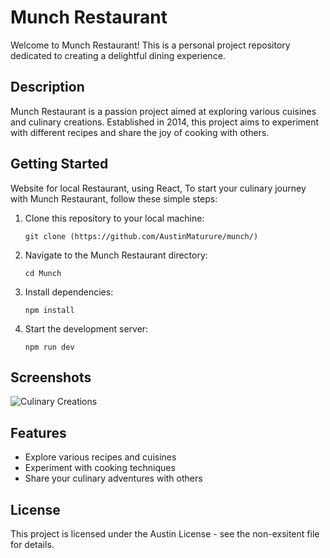 # Munch Restaurant

Welcome to Munch Restaurant! This is a personal project repository dedicated to creating a delightful dining experience.

## Description

Munch Restaurant is a passion project aimed at exploring various cuisines and culinary creations. Established in 2014, this project aims to experiment with different recipes and share the joy of cooking with others.

## Getting Started

Website for local Restaurant, using React, To start your culinary journey with Munch Restaurant, follow these simple steps:

1. Clone this repository to your local machine:

   ``` git clone (https://github.com/AustinMaturure/munch/) ```

2. Navigate to the Munch Restaurant directory:

   ``` cd Munch ```

3. Install dependencies:

   ``` npm install ```

4. Start the development server:

   ``` npm run dev ```

## Screenshots

![Culinary Creations](src/assets/Munch.jpeg)

## Features

- Explore various recipes and cuisines
- Experiment with cooking techniques
- Share your culinary adventures with others


## License

This project is licensed under the Austin License - see the non-exsitent file for details.
